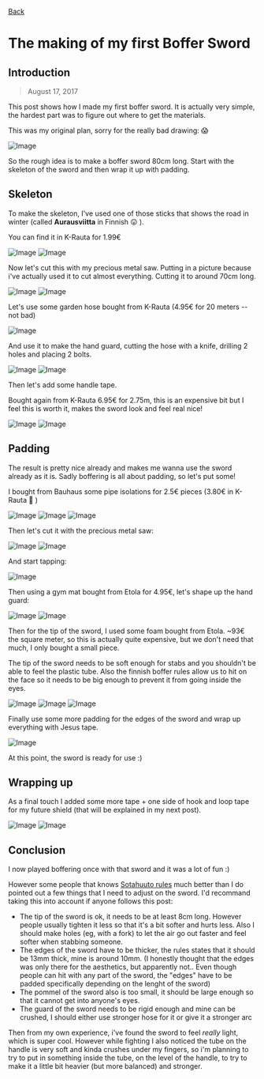 [Back](index)

# The making of my first Boffer Sword

## Introduction
> August 17, 2017

This post shows how I made my first boffer sword. It is actually very simple, the hardest part was to figure out where to get the materials.

This was my original plan, sorry for the really bad drawing: :scream:

![Image](/img/IMG_0001.jpg)

So the rough idea is to make a boffer sword 80cm long. Start with the skeleton of the sword and then wrap it up with padding.

## Skeleton
To make the skeleton, I've used one of those sticks that shows the road in winter (called **Aurausviitta** in Finnish :stuck_out_tongue: ).

You can find it in K-Rauta for 1.99€

![Image](/img/IMG_2990.jpg)
![Image](/img/IMG_2991.jpg)


Now let's cut this with my precious metal saw. Putting in a picture because i've actually used it to cut almost everything.
Cutting it to around 70cm long.

![Image](/img/IMG_3025.jpg)
![Image](/img/IMG_2994.jpg)


Let's use some garden hose bought from K-Rauta (4.95€ for 20 meters -- not bad)

![Image](/img/IMG_2997.jpg)


And use it to make the hand guard, cutting the hose with a knife, drilling 2 holes and placing 2 bolts.

![Image](/img/IMG_2999.jpg)
![Image](/img/IMG_3001.jpg)


Then let's add some handle tape.

Bought again from K-Rauta 6.95€ for 2.75m, this is an expensive bit but I feel this is worth it, makes the sword look and feel real nice!

![Image](/img/IMG_3002.jpg)
![Image](/img/IMG_3003.jpg)


## Padding
The result is pretty nice already and makes me wanna use the sword already as it is. Sadly boffering is all about padding, so let's put some!

I bought from Bauhaus some pipe isolations for 2.5€ pieces (3.80€ in K-Rauta :eyes: )

![Image](/img/IMG_3004.jpg)
![Image](/img/IMG_3005.jpg)
![Image](/img/IMG_3007.jpg)


Then let's cut it with the precious metal saw:

![Image](/img/IMG_3008.jpg)
![Image](/img/IMG_3011.jpg)

And start tapping:

![Image](/img/IMG_3012.jpg)

Then using a gym mat bought from Etola for 4.95€, let's shape up the hand guard:

![Image](/img/IMG_3027.jpg)
![Image](/img/IMG_3013.jpg)

Then for the tip of the sword, I used some foam bought from Etola. ~93€ the square meter, so this is actually quite expensive, but we don't need that much, I only bought a small piece.

The tip of the sword needs to be soft enough for stabs and you shouldn't be able to feel the plastic tube. Also the finnish boffer rules allow us to hit on the face so it needs to be big enough to prevent it from going inside the eyes.

![Image](/img/IMG_3015.jpg)
![Image](/img/IMG_3016.jpg)
![Image](/img/IMG_3017.jpg)


Finally use some more padding for the edges of the sword and wrap up everything with Jesus tape.

![Image](/img/IMG_3018.jpg)

At this point, the sword is ready for use :)


## Wrapping up
As a final touch I added some more tape + one side of hook and loop tape for my future shield (that will be explained in my next post).

![Image](/img/IMG_3030.jpg)
![Image](/img/IMG_3031.jpg)


## Conclusion

I now played boffering once with that sword and it was a lot of fun :)

However some people that knows [Sotahuuto rules](https://www.sotahuuto.fi/saannot.html) much better than I do pointed out a few things that I need to adjust on the sword. I'd recommand taking this into account if anyone follows this post:

- The tip of the sword is ok, it needs to be at least 8cm long. However people usually tighten it less so that it's a bit softer and hurts less. Also I should make holes (eg, with a fork) to let the air go out faster and feel softer when stabbing someone.
- The edges of the sword have to be thicker, the rules states that it should be 13mm thick, mine is around 10mm. (I honestly thought that the edges was only there for the aesthetics, but apparently not.. Even though people can hit with any part of the sword, the "edges" have to be padded specifically depending on the lenght of the sword)
- The pommel of the sword also is too small, it should be large enough so that it cannot get into anyone's eyes.
- The guard of the sword needs to be rigid enough and mine can be crushed, I should either use stronger hose for it or give it a stronger arc


Then from my own experience, i've found the sword to feel *really* light, which is super cool. However while fighting I also noticed the tube on the handle is very soft and kinda crushes under my fingers, so i'm planning to try to put in something inside the tube, on the level of the handle, to try to make it a little bit heavier (but more balanced) and stronger.
